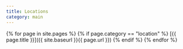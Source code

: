 ```yaml
---
title: Locations
category: main
---
```


{% for page in site.pages %}
{% if page.category == "location" %}
[{{ page.title }}]({{ site.baseurl }}{{ page.url }})
{% endif %}
{% endfor %}
